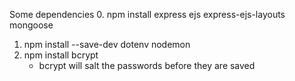 Some dependencies 
0. npm install express ejs express-ejs-layouts mongoose
1. npm install --save-dev dotenv nodemon
2. npm install bcrypt
   - bcrypt will salt the passwords before they are saved